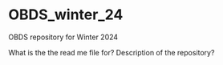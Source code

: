 # OBDS_winter_24
OBDS repository for Winter 2024


What is the the read me file for? Description of the repository?
